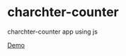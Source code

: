 # charchter-counter
charchter-counter app using js 


[Demo](https://wajdwael.github.io/charchter-counter/)
